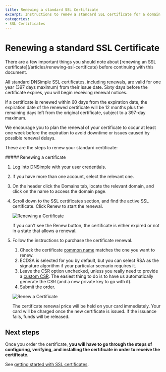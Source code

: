```yaml
---
title: Renewing a standard SSL Certificate
excerpt: Instructions to renew a standard SSL certificate for a domain with DNSimple.
categories:
- SSL Certificates
---
```


# Renewing a standard SSL Certificate

<note>
There are a few important things you should note about [renewing an SSL certificate](/articles/renewing-ssl-certificate) before continuing with this document.
</note>

All standard DNSimple SSL certificates, including renewals, are valid for one year (397 days maximum) from their issue date. Sixty days before the certificate expires, you will begin receiving renewal notices.

If a certificate is renewed within 60 days from the expiration date, the expiration date of the renewed certificate will be 12 months plus the remaining days left from the original certificate, subject to a 397-day maximum.

We encourage you to plan the renewal of your certificate to occur at least one week before the expiration to avoid downtime or issues caused by possible renewal delays.

These are the steps to renew your standard certificate:

<div class="section-steps" markdown="1">
##### Renewing a certificate

1.  Log into DNSimple with your user credentials.
1.  If you have more than one account, select the relevant one.
1.  On the header click the <label>Domains</label> tab, locate the relevant domain, and click on the name to access the domain page.
1.  Scroll down to the <label>SSL certificates</label> section, and find the active SSL certificate. Click <label>Renew</label> to start the renewal.

    ![Renewing a Certificate](/files/certificates-renew-action.png)

    If you can't see the <label>Renew</label> button, the certificate is either expired or not in a state that allows a renewal.

1.  Follow the instructions to purchase the certificate renewal.

    1.  Check the certificate [common name](/articles/what-is-common-name) matches the one you want to renew.
    1.  ECDSA is selected for you by default, but you can select RSA as the signature algorithm if your particular scenario requires it.
    1.  Leave the CSR option unchecked, unless you really need to provide a [custom CSR](/articles/what-is-csr). The easiest thing to do is to have us automatically generate the CSR (and a new private key to go with it).
    1.  Submit the order.

    ![Renew a Certificate](/files/dnsimple-certificate-renewal.png)

    <info>
    The certificate renewal price will be held on your card immediately.
    Your card will be charged once the new certificate is issued.
    If the issuance fails, funds will be released.
    </info>

</div>

## Next steps

Once you order the certificate, **you will have to go through the steps of configuring, verifying, and installing the certificate in order to receive the certificate**.

See [getting started with SSL certificates](/articles/getting-started-ssl-certificates).
